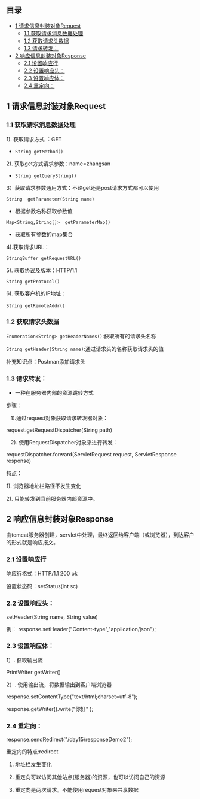 ## 目录

- [1 请求信息封装对象Request](#1%20%E8%AF%B7%E6%B1%82%E4%BF%A1%E6%81%AF%E5%B0%81%E8%A3%85%E5%AF%B9%E8%B1%A1Request)
	- [1.1 获取请求消息数据处理](#1.1%20%E8%8E%B7%E5%8F%96%E8%AF%B7%E6%B1%82%E6%B6%88%E6%81%AF%E6%95%B0%E6%8D%AE%E5%A4%84%E7%90%86)
	- [1.2 获取请求头数据](#1.2%20%E8%8E%B7%E5%8F%96%E8%AF%B7%E6%B1%82%E5%A4%B4%E6%95%B0%E6%8D%AE)
	- [1.3 请求转发：](#1.3%20%E8%AF%B7%E6%B1%82%E8%BD%AC%E5%8F%91%EF%BC%9A)
- [2 响应信息封装对象Response](#2%20%E5%93%8D%E5%BA%94%E4%BF%A1%E6%81%AF%E5%B0%81%E8%A3%85%E5%AF%B9%E8%B1%A1Response)
	- [2.1 设置响应行](#2.1%20%E8%AE%BE%E7%BD%AE%E5%93%8D%E5%BA%94%E8%A1%8C)
	- [2.2 设置响应头：](#2.2%20%E8%AE%BE%E7%BD%AE%E5%93%8D%E5%BA%94%E5%A4%B4%EF%BC%9A)
	- [2.3 设置响应体：](#2.3%20%E8%AE%BE%E7%BD%AE%E5%93%8D%E5%BA%94%E4%BD%93%EF%BC%9A)
	- [2.4 重定向：](#2.4%20%E9%87%8D%E5%AE%9A%E5%90%91%EF%BC%9A)

## 1 请求信息封装对象Request

### 1.1 获取请求消息数据处理

1). 获取请求方式 ：GET

 * `String getMethod() `

2). 获取get方式请求参数：name=zhangsan

 * `String getQueryString()`

3）获取请求参数通用方式：不论get还是post请求方式都可以使用

`String  getParameter(String name)`
- 根据参数名称获取参数值  

`Map<String,String[]>  getParameterMap()  `
- 获取所有参数的map集合

4).获取请求URL：

`StringBuffer getRequestURL() `

5). 获取协议及版本：HTTP/1.1

`String getProtocol()`

6). 获取客户机的IP地址：

`String getRemoteAddr()  `               

### 1.2 获取请求头数据

`Enumeration<String> getHeaderNames()`:获取所有的请求头名称

`String getHeader(String name)`:通过请求头的名称获取请求头的值                 

补充知识点：Postman添加请求头

### 1.3 请求转发：

- 一种在服务器内部的资源跳转方式

步骤：

   1).通过request对象获取请求转发器对象：

request.getRequestDispatcher(String path)

   2). 使用RequestDispatcher对象来进行转发：

requestDispatcher.forward(ServletRequest request, ServletResponse response)

特点：

1). 浏览器地址栏路径不发生变化

2). 只能转发到当前服务器内部资源中。

## 2 响应信息封装对象Response

由tomcat服务器创建，servlet中处理，最终返回给客户端（或浏览器），到达客户的形式就是响应报文。

### 2.1 设置响应行

响应行格式：HTTP/1.1 200 ok

设置状态码：setStatus(int sc)

### 2.2 设置响应头：

setHeader(String name, String value)

 例： response.setHeader("Content-type","application/json");

### 2.3 设置响应体：

1）. 获取输出流

   PrintWriter getWriter()

2）. 使用输出流，将数据输出到客户端浏览器

response.setContentType("text/html;charset=utf-8");

response.getWriter().write("你好" );

### 2.4 重定向：

response.sendRedirect("/day15/responseDemo2");

重定向的特点:redirect

1. 地址栏发生变化

2. 重定向可以访问其他站点(服务器)的资源，也可以访问自己的资源

3. 重定向是两次请求。不能使用request对象来共享数据